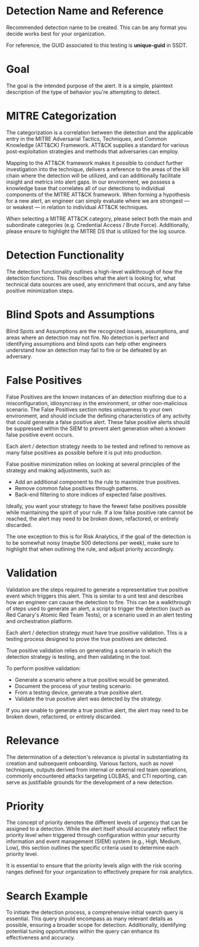 # Detection Name and Reference
Recommended detection name to be created. This can be any format you decide works best for your organization. 

For reference, the GUID associated to this testing is **unique-guid** in SSDT.

# Goal
The goal is the intended purpose of the alert. It is a simple, plaintext description of the type of behavior you're attempting to detect.

# MITRE Categorization
The categorization is a correlation between the detection and the applicable entry in the MITRE Adversarial Tactics, Techniques, and Common Knowledge (ATT&CK) Framework. ATT&CK supplies a standard for various post-exploitation strategies and methods that adversaries can employ.

Mapping to the ATT&CK framework makes it possible to conduct further investigation into the technique, delivers a reference to the areas of the kill chain where the detection will be utilized, and can additionally facilitate insight and metrics into alert gaps. In our environment, we possess a knowledge base that correlates all of our detections to individual components of the MITRE ATT&CK framework. When forming a hypothesis for a new alert, an engineer can simply evaluate where we are strongest — or weakest — in relation to individual ATT&CK techniques.

When selecting a MITRE ATT&CK category, please select both the main and subordinate categories (e.g. Credential Access / Brute Force). Additionally, please ensure to highlight the MITRE DS that is utilized for the log source.

# Detection Functionality
The detection functionality outlines a high-level walkthrough of how the detection functions. This describes what the alert is looking for, what technical data sources are used, any enrichment that occurs, and any false positive minimization steps.

# Blind Spots and Assumptions
Blind Spots and Assumptions are the recognized issues, assumptions, and areas where an detection may not fire. No detection is perfect and identifying assumptions and blind spots can help other engineers understand how an detection may fail to fire or be defeated by an adversary.

# False Positives
False Positives are the known instances of an detection misfiring due to a misconfiguration, idiosyncrasy in the environment, or other non-malicious scenario. The False Positives section notes uniqueness to your own environment, and should include the defining characteristics of any activity that could generate a false positive alert. These false positive alerts should be suppressed within the SIEM to prevent alert generation when a known false positive event occurs.

Each alert / detection strategy needs to be tested and refined to remove as many false positives as possible before it is put into production.

False positive minimization relies on looking at several principles of the strategy and making adjustments, such as:

* Add an additional component to the rule to maximize true positives.
* Remove common false positives through patterns.
* Back-end filtering to store indices of expected false positives.

Ideally, you want your strategy to have the fewest false positives possible while maintaining the spirit of your rule. If a low false positive rate cannot be reached, the alert may need to be broken down, refactored, or entirely discarded.

The one exception to this is for Risk Analytics, if the goal of the detection is to be somewhat noisy (maybe 500 detections per week), make sure to highlight that when outlining the rule, and adjust priority accordingly. 

# Validation
Validation are the steps required to generate a representative true positive event which triggers this alert. This is similar to a unit test and describes how an engineer can cause the detection to fire. This can be a walkthrough of steps used to generate an alert, a script to trigger the detection (such as Red Canary's Atomic Red Team Tests), or a scenario used in an alert testing and orchestration platform.

Each alert / detection strategy must have true positive validation. This is a testing process designed to prove the true positives are detected.

True positive validation relies on generating a scenario in which the detection strategy is testing, and then validating in the tool.

To perform positive validation:

* Generate a scenario where a true positive would be generated.
* Document the process of your testing scenario.
* From a testing device, generate a true positive alert.
* Validate the true positive alert was detected by the strategy.

If you are unable to generate a true positive alert, the alert may need to be broken down, refactored, or entirely discarded.

# Relevance
The determination of a detection's relevance is pivotal in substantiating its creation and subsequent onboarding. Various factors, such as novel techniques, outputs derived from internal or external red team operations, commonly encountered attacks targeting LOLBAS, and CTI reporting, can serve as justifiable grounds for the development of a new detection.

# Priority
The concept of priority denotes the different levels of urgency that can be assigned to a detection. While the alert itself should accurately reflect the priority level when triggered through configuration within your security information and event management (SIEM) system (e.g., High, Medium, Low), this section outlines the specific criteria used to determine each priority level.

It is essential to ensure that the priority levels align with the risk scoring ranges defined for your organization to effectively prepare for risk analytics.

# Search Example   
To initiate the detection process, a comprehensive initial search query is essential. This query should encompass as many relevant details as possible, ensuring a broader scope for detection. Additionally, identifying potential tuning opportunities within the query can enhance its effectiveness and accuracy.